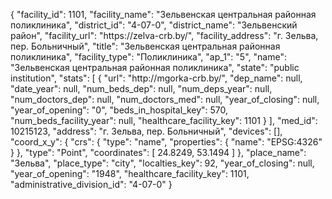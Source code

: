 {
    "facility_id": 1101,
    "facility_name": "Зельвенская центральная районная поликлиника",
    "district_id": "4-07-0",
    "district_name": "Зельвенский район",
    "facility_url": "https:\/\/zelva-crb.by\/",
    "facility_address": "г. Зельва, пер. Больничный",
    "title": "Зельвенская центральная районная поликлиника",
    "facility_type": "Поликлиника",
    "ap_1": "5",
    "name": "Зельвенская центральная районная поликлиника",
    "state": "public institution",
    "stats": [
        {
            "url": "http:\/\/mgorka-crb.by\/",
            "dep_name": null,
            "date_year": null,
            "num_beds_dep": null,
            "num_deps_year": null,
            "num_doctors_dep": null,
            "num_doctors_med": null,
            "year_of_closing": null,
            "year_of_opening": "0",
            "beds_in_hospital_key": 570,
            "num_beds_facility_year": null,
            "healthcare_facility_key": 1101
        }
    ],
    "med_id": 10215123,
    "address": "г. Зельва, пер. Больничный",
    "devices": [],
    "coord_x_y": {
        "crs": {
            "type": "name",
            "properties": {
                "name": "EPSG:4326"
            }
        },
        "type": "Point",
        "coordinates": [
            24.8249,
            53.1494
        ]
    },
    "place_name": "Зельва",
    "place_type": "city",
    "localties_key": 92,
    "year_of_closing": null,
    "year_of_opening": "1948",
    "healthcare_facility_key": 1101,
    "administrative_division_id": "4-07-0"
}